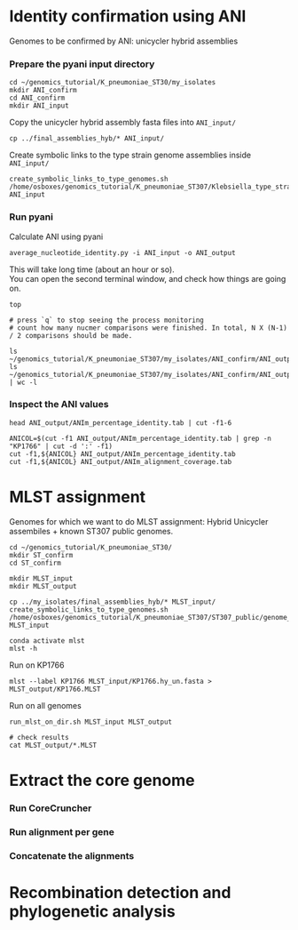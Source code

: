 # Identity confirmation using ANI

Genomes to be confirmed by ANI: unicycler hybrid assemblies

### Prepare the pyani input directory

```
cd ~/genomics_tutorial/K_pneumoniae_ST30/my_isolates
mkdir ANI_confirm
cd ANI_confirm
mkdir ANI_input
```

Copy the unicycler hybrid assembly fasta files into `ANI_input/`
```
cp ../final_assemblies_hyb/* ANI_input/
```

Create symbolic links to the type strain genome assemblies inside `ANI_input/`
```
create_symbolic_links_to_type_genomes.sh /home/osboxes/genomics_tutorial/K_pneumoniae_ST307/Klebsiella_type_strain_genomes/genome_assembly ANI_input
```

### Run pyani
Calculate ANI using pyani
```
average_nucleotide_identity.py -i ANI_input -o ANI_output
```

This will take long time (about an hour or so).\
You can open the second terminal window, and check how things are going on.
```
top

# press `q` to stop seeing the process monitoring
# count how many nucmer comparisons were finished. In total, N X (N-1) / 2 comparisons should be made.

ls ~/genomics_tutorial/K_pneumoniae_ST307/my_isolates/ANI_confirm/ANI_output/nucmer_output/ 
ls ~/genomics_tutorial/K_pneumoniae_ST307/my_isolates/ANI_confirm/ANI_output/nucmer_output/ | wc -l
```


### Inspect the ANI values
```
head ANI_output/ANIm_percentage_identity.tab | cut -f1-6

ANICOL=$(cut -f1 ANI_output/ANIm_percentage_identity.tab | grep -n "KP1766" | cut -d ':' -f1)
cut -f1,${ANICOL} ANI_output/ANIm_percentage_identity.tab
cut -f1,${ANICOL} ANI_output/ANIm_alignment_coverage.tab
```


# MLST assignment
Genomes for which we want to do MLST assignment: Hybrid Unicycler assembiles + known ST307 public genomes.

```
cd ~/genomics_tutorial/K_pneumoniae_ST30/
mkdir ST_confirm
cd ST_confirm

mkdir MLST_input
mkdir MLST_output

cp ../my_isolates/final_assemblies_hyb/* MLST_input/
create_symbolic_links_to_type_genomes.sh /home/osboxes/genomics_tutorial/K_pneumoniae_ST307/ST307_public/genome_assembly MLST_input

conda activate mlst
mlst -h
```

Run on KP1766 
```
mlst --label KP1766 MLST_input/KP1766.hy_un.fasta > MLST_output/KP1766.MLST
```

Run on all genomes
```
run_mlst_on_dir.sh MLST_input MLST_output

# check results
cat MLST_output/*.MLST
```


# Extract the core genome

### Run CoreCruncher

### Run alignment per gene

### Concatenate the alignments 

# Recombination detection and phylogenetic analysis


